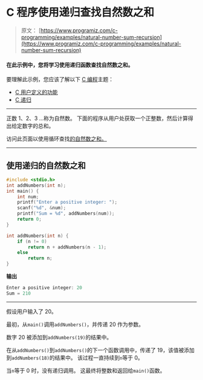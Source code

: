 # C 程序使用递归查找自然数之和

> 原文： [https://www.programiz.com/c-programming/examples/natural-number-sum-recursion](https://www.programiz.com/c-programming/examples/natural-number-sum-recursion)

#### 在此示例中，您将学习使用递归函数查找自然数之和。

要理解此示例，您应该了解以下 [C 编程](/c-programming "C tutorial")主题：

*   [C 用户定义的功能](/c-programming/c-user-defined-functions)
*   [C 递归](/c-programming/c-recursion)

* * *

正数 1、2、3 ...称为自然数。 下面的程序从用户处获取一个正整数，然后计算得出给定数字的总和。

访问此页面以使用循环查找[的自然数之和。](https://www.programiz.com/c-programming/examples/sum-natural-numbers)

* * *

## 使用递归的自然数之和

```c
#include <stdio.h>
int addNumbers(int n);
int main() {
    int num;
    printf("Enter a positive integer: ");
    scanf("%d", &num);
    printf("Sum = %d", addNumbers(num));
    return 0;
}

int addNumbers(int n) {
    if (n != 0)
        return n + addNumbers(n - 1);
    else
        return n;
} 
```

**输出**

```c
Enter a positive integer: 20
Sum = 210 
```

* * *

假设用户输入了 20。

最初，从`main()`调用`addNumbers()`，并传递 20 作为参数。

数字 20 被添加到`addNumbers(19)`的结果中。

在从`addNumbers()`到`addNumbers()`的下一个函数调用中，传递了 19，该值被添加到`addNumbers(18)`的结果中。 该过程一直持续到`n`等于 0。

当`n`等于 0 时，没有递归调用。 这最终将整数和返回给`main()`函数。